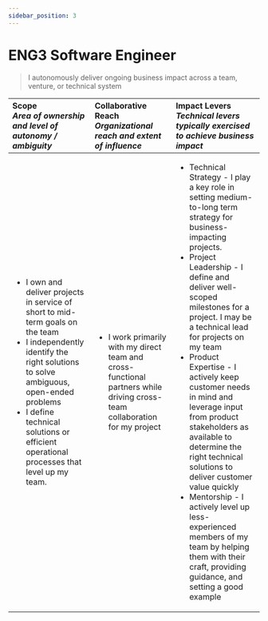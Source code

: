 ```yaml
---
sidebar_position: 3
---
```


# ENG3 Software Engineer

> I autonomously deliver ongoing business impact across a team, venture, or technical system

| **Scope** <br /> *Area of ownership and level of autonomy / ambiguity* | **Collaborative Reach** <br /> *Organizational reach and extent of influence* | **Impact Levers** <br /> *Technical levers typically exercised to achieve business impact* |
| :-------- | :-------- | :--------- |
| <ul><li>I own and deliver projects in service of short to mid-term goals on the team</li><li>I independently identify the right solutions to solve ambiguous, open-ended problems</li><li>I define technical solutions or efficient operational processes that level up my team.</li></ul> | <ul><li>I work primarily with my direct team and cross-functional partners while driving cross-team collaboration for my project</li></ul> | <ul><li>Technical Strategy - I play a key role in setting medium-to-long term strategy for business-impacting projects.</li><li>Project Leadership - I define and deliver well-scoped milestones for a project. I may be a technical lead for projects on my team</li><li>Product Expertise - I actively keep customer needs in mind and leverage input from product stakeholders as available to determine the right technical solutions to deliver customer value quickly</li><li>Mentorship - I actively level up less-experienced members of my team by helping them with their craft, providing guidance, and setting a good example</li></ul> |
